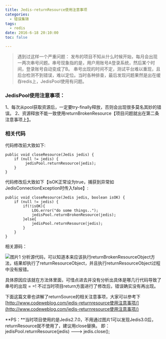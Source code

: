 ```yaml
---
title: Jedis-returnResource使用注意事项
categories:
  - 错误集锦
tags:
  - redis
date: 2016-6-18 20:10:00
toc: false

---
```


> 遇到过这样一个严重问题：
发布的项目不知从什么时候开始，每月会出现一两次串号问题。串号现象指的是，用户用账号A登录系统，然后某个时间，登录账号自动变成了B。
串号出现的时间不定，测试平台难以重现，且后台检测不到错误，难以定位。当时各种排查，最后发现问题果然是出在缓存redis上，JedisPool使用有问题。

### JedisPool使用注意事项：
1、每次从pool获取资源后，一定要try-finally释放，否则会出现很多莫名其妙的错误。
2、资源释放不能一致使用returnBrokenResource【项目问题就出在第二条注意事项上】。

### 相关代码
代码修改前大致如下:
```
public void closeResource(Jedis jedis) {  
    if (null != jedis) { 
         jedisPool.returnResource(jedis);  
    }  
} 
```
<!-- more -->

代码修改后大致如下【isOK正常设为true，捕获到异常如JedisConnectionException时传入false】:
```
public void closeResource(Jedis jedis, boolean isOK) {  
    if (null != jedis) {  
        if(!isOK){  
            LOG.error("do some things..");
            jedisPool.returnBrokenResource(jedis);  
        }else{  
            jedisPool.returnResource(jedis);  
        }   
    }  
}  
```
相关源码：

![图片1](http://7xvfir.com1.z0.glb.clouddn.com/Jedis-returnResource%E4%BD%BF%E7%94%A8%E6%B3%A8%E6%84%8F%E4%BA%8B%E9%A1%B9/1.png?imageView2/0/q/75|watermark/1/image/aHR0cDovLzd4dmZpci5jb20xLnowLmdsYi5jbG91ZGRuLmNvbS8lRTYlQjAlQjQlRTUlOEQlQjAvJUU1JThEJTlBJUU1JUFFJUEyJUU2JUIwJUI0JUU1JThEJUIwLnBuZw==/dissolve/100/gravity/SouthEast/dx/10/dy/10|imageslim)
分析源代码，可以知道本来应该执行returnBrokenResourceObject方法，结果却执行了returnResourceObject，并且执行returnResourceObject过程中没有报错。

具体原因应该就在方法体里面，可惜点进去并没有分析出具体是哪几行代码导致了串号的出现  = =! 
不过当时项目return方面进行了修改后，错误确实没有再出现。

下面这篇文章也讲解了returnSource的相关注意事项，大家可以参考下
[http://www.codeweblog.com/jedis-returnresource使用注意事项/](http://www.codeweblog.com/jedis-returnresource使用注意事项/)

**PS：**当时项目使用的是Jedis2.7.0，不用通过图片1可以发现Jedis3.0后，returnResource就不使用了，建议用close替换。
即：jedisPool.returnResource(jedis) ---> jedis.close();
